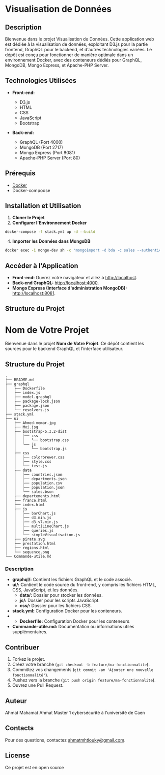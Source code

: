 # Visualisation de Données

## Description
Bienvenue dans le projet Visualisation de Données. 
Cette application web est dédiée à la visualisation de données, exploitant D3.js pour la partie frontend, GraphQL pour le backend, et 
d'autres technologies variées. Le dépôt est conçu pour fonctionner de manière optimale dans un environnement Docker, avec des conteneurs dédiés pour GraphQL, MongoDB, Mongo Express, et Apache-PHP Server.

## Technologies Utilisées
- **Front-end:**
  - D3.js
  - HTML
  - CSS
  - JavaScript
  - Bootstrap

- **Back-end:**
  - GraphQL (Port 4000)
  - MongoDB (Port 2717)
  - Mongo Express (Port 8081)
  - Apache-PHP Server (Port 80)

## Prérequis
- [Docker](https://www.docker.com/get-started)
- Docker-compoose

## Installation et Utilisation

1. **Cloner le Projet**
2. **Configurer l'Environnement Docker**
```bash
docker-compose -f stack.yml up -d --build
```
4. **Importer les Données dans MongoDB**
```bash
docker exec -i mongo-dev sh -c 'mongoimport -d bda -c sales --authenticationDatabase admin -u root -p example' < ui/data/sales.bson
```
## Accéder à l'Application

- **Front-end:** Ouvrez votre navigateur et allez à [http://localhost](http://localhost).
- **Back-end GraphQL:** [http://localhost:4000](http://localhost:4000).
- **Mongo Express (Interface d'administration MongoDB):** [http://localhost:8081](http://localhost:8081).

## Structure du Projet
# Nom de Votre Projet

Bienvenue dans le projet **Nom de Votre Projet**. Ce dépôt contient les sources pour le backend GraphQL et l'interface utilisateur.

## Structure du Projet

```plaintext
.
├── README.md
├── graphql
│   ├── Dockerfile
│   ├── index.js
│   ├── model.graphql
│   ├── package-lock.json
│   ├── package.json
│   └── resolvers.js
├── stack.yml
├── ui
│   ├── Ahmed-memar.jpg
│   ├── Moi.jpg
│   ├── bootstrap-5.3.2-dist
│   │   ├── css
│   │   │   └── bootstrap.css
│   │   └── js
│   │       └── bootstrap.js
│   ├── css
│   │   ├── colorbrewer.css
│   │   ├── style.css
│   │   └── test.js
│   ├── data
│   │   ├── countries.json
│   │   ├── departments.json
│   │   ├── population.csv
│   │   ├── population.json
│   │   └── sales.bson
│   ├── departements.html
│   ├── france.html
│   ├── index.html
│   ├── js
│   │   ├── barChart.js
│   │   ├── d3.min.js
│   │   ├── d3.v7.min.js
│   │   ├── multiLineChart.js
│   │   ├── queries.js
│   │   └── simpleVisualisation.js
│   ├── pirate.svg
│   ├── prestation.html
│   ├── regions.html
│   └── sequence.png
└── Commande-utile.md
```

### Description
- **graphql/:** Contient les fichiers GraphQL et le code associé.
- **ui/:** Contient le code source du front-end, y compris les fichiers HTML, CSS, JavaScript, et les données.
  - **data/:** Dossier pour stocker les données.
  - **js/:** Dossier pour les scripts JavaScript.
  - **css/:** Dossier pour les fichiers CSS.
- **stack.yml:** Configuration Docker pour les conteneurs.
- - **Dockerfile:** Configuration Docker pour les conteneurs.
- **Commande-utile.md:** Documentation ou informations utiles supplémentaires.

## Contribuer

1. Forkez le projet.
2. Créez votre branche (`git checkout -b feature/ma-fonctionnalite`).
3. Committez vos changements (`git commit -am 'Ajouter une nouvelle fonctionnalité'`).
4. Pushez vers la branche (`git push origin feature/ma-fonctionnalite`).
5. Ouvrez une Pull Request.

## Auteur

Ahmat Mahamat Ahmat
Master 1 cybersécurité à l'université de Caen

## Contacts

Pour des questions, contactez [ahmatmhtlouky@gmail.com](mailto:ahmatmhtlouky@gmail.com).

## License

Ce projet est en open source
